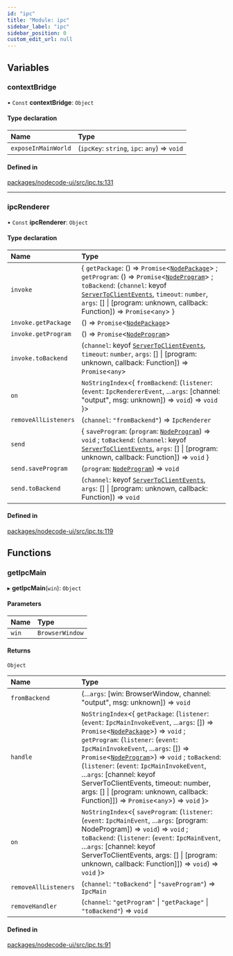 ```yaml
---
id: "ipc"
title: "Module: ipc"
sidebar_label: "ipc"
sidebar_position: 0
custom_edit_url: null
---
```


## Variables

### contextBridge

• `Const` **contextBridge**: `Object`

#### Type declaration

| Name | Type |
| :------ | :------ |
| `exposeInMainWorld` | (`ipcKey`: `string`, `ipc`: `any`) => `void` |

#### Defined in

[packages/nodecode-ui/src/ipc.ts:131](https://github.com/bischoff-m/nodecode/blob/1978ab5/packages/nodecode-ui/src/ipc.ts#L131)

___

### ipcRenderer

• `Const` **ipcRenderer**: `Object`

#### Type declaration

| Name | Type |
| :------ | :------ |
| `invoke` | { `getPackage`: () => `Promise`<[`NodePackage`](../interfaces/renderer_types_NodePackage.NodePackage.md)\> ; `getProgram`: () => `Promise`<[`NodeProgram`](../interfaces/renderer_types_NodeProgram.NodeProgram.md)\> ; `toBackend`: (`channel`: keyof [`ServerToClientEvents`](../interfaces/renderer_types_server.ServerToClientEvents.md), `timeout`: `number`, `args`: [] \| [program: unknown, callback: Function]) => `Promise`<`any`\>  } |
| `invoke.getPackage` | () => `Promise`<[`NodePackage`](../interfaces/renderer_types_NodePackage.NodePackage.md)\> |
| `invoke.getProgram` | () => `Promise`<[`NodeProgram`](../interfaces/renderer_types_NodeProgram.NodeProgram.md)\> |
| `invoke.toBackend` | (`channel`: keyof [`ServerToClientEvents`](../interfaces/renderer_types_server.ServerToClientEvents.md), `timeout`: `number`, `args`: [] \| [program: unknown, callback: Function]) => `Promise`<`any`\> |
| `on` | `NoStringIndex`<{ `fromBackend`: (`listener`: (`event`: `IpcRendererEvent`, ...`args`: [channel: "output", msg: unknown]) => `void`) => `void`  }\> |
| `removeAllListeners` | (`channel`: ``"fromBackend"``) => `IpcRenderer` |
| `send` | { `saveProgram`: (`program`: [`NodeProgram`](../interfaces/renderer_types_NodeProgram.NodeProgram.md)) => `void` ; `toBackend`: (`channel`: keyof [`ServerToClientEvents`](../interfaces/renderer_types_server.ServerToClientEvents.md), `args`: [] \| [program: unknown, callback: Function]) => `void`  } |
| `send.saveProgram` | (`program`: [`NodeProgram`](../interfaces/renderer_types_NodeProgram.NodeProgram.md)) => `void` |
| `send.toBackend` | (`channel`: keyof [`ServerToClientEvents`](../interfaces/renderer_types_server.ServerToClientEvents.md), `args`: [] \| [program: unknown, callback: Function]) => `void` |

#### Defined in

[packages/nodecode-ui/src/ipc.ts:119](https://github.com/bischoff-m/nodecode/blob/1978ab5/packages/nodecode-ui/src/ipc.ts#L119)

## Functions

### getIpcMain

▸ **getIpcMain**(`win`): `Object`

#### Parameters

| Name | Type |
| :------ | :------ |
| `win` | `BrowserWindow` |

#### Returns

`Object`

| Name | Type |
| :------ | :------ |
| `fromBackend` | (...`args`: [win: BrowserWindow, channel: "output", msg: unknown]) => `void` |
| `handle` | `NoStringIndex`<{ `getPackage`: (`listener`: (`event`: `IpcMainInvokeEvent`, ...`args`: []) => `Promise`<[`NodePackage`](../interfaces/renderer_types_NodePackage.NodePackage.md)\>) => `void` ; `getProgram`: (`listener`: (`event`: `IpcMainInvokeEvent`, ...`args`: []) => `Promise`<[`NodeProgram`](../interfaces/renderer_types_NodeProgram.NodeProgram.md)\>) => `void` ; `toBackend`: (`listener`: (`event`: `IpcMainInvokeEvent`, ...`args`: [channel: keyof ServerToClientEvents, timeout: number, args: [] \| [program: unknown, callback: Function]]) => `Promise`<`any`\>) => `void`  }\> |
| `on` | `NoStringIndex`<{ `saveProgram`: (`listener`: (`event`: `IpcMainEvent`, ...`args`: [program: NodeProgram]) => `void`) => `void` ; `toBackend`: (`listener`: (`event`: `IpcMainEvent`, ...`args`: [channel: keyof ServerToClientEvents, args: [] \| [program: unknown, callback: Function]]) => `void`) => `void`  }\> |
| `removeAllListeners` | (`channel`: ``"toBackend"`` \| ``"saveProgram"``) => `IpcMain` |
| `removeHandler` | (`channel`: ``"getProgram"`` \| ``"getPackage"`` \| ``"toBackend"``) => `void` |

#### Defined in

[packages/nodecode-ui/src/ipc.ts:91](https://github.com/bischoff-m/nodecode/blob/1978ab5/packages/nodecode-ui/src/ipc.ts#L91)
